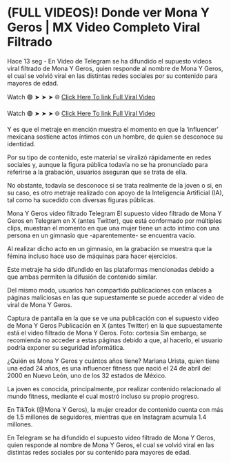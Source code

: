 # (FULL VIDEOS)! Donde ver Mona Y Geros | MX Video Completo Viral Filtrado

Hace 13 seg - En Video de Telegram se ha difundido el supuesto videos viral filtrado de Mona Y Geros, quien responde al nombre de Mona Y Geros, el cual se volvió viral en las distintas redes sociales por su contenido para mayores de edad.

Watch 🟢 ➤ ➤ ➤ 🌐 [Click Here To link Full Viral Video](https://dcerinews.today/uncategorized/donde-ver-el-video-original/)

Watch 🟢 ➤ ➤ ➤ 🌐 [Click Here To link Full Viral Video](https://dcerinews.today/uncategorized/donde-ver-el-video-original/)

Y es que el metraje en mención muestra el momento en que la ‘influencer’ mexicana sostiene actos íntimos con un hombre, de quien se desconoce su identidad.

Por su tipo de contenido, este material se viralizó rápidamente en redes sociales y, aunque la figura pública todavía no se ha pronunciado para referirse a la grabación, usuarios aseguran que se trata de ella.

No obstante, todavía se desconoce si se trata realmente de la joven o si, en su caso, es otro metraje realizado con apoyo de la Inteligencia Artificial (IA), tal como ha sucedido con diversas figuras públicas.

Mona Y Geros video filtrado Telegram
El supuesto video filtrado de Mona Y Geros en Telegram en X (antes Twitter), que está conformado por múltiples clips, muestran el momento en que una mujer tiene un acto íntimo con una persona en un gimnasio que -aparentemente- se encuentra vacío.

Al realizar dicho acto en un gimnasio, en la grabación se muestra que la fémina incluso hace uso de máquinas para hacer ejercicios.

Este metraje ha sido difundido en las plataformas mencionadas debido a que ambas permiten la difusión de contenido similar.

Del mismo modo, usuarios han compartido publicaciones con enlaces a páginas maliciosas en las que supuestamente se puede acceder al video de viral de Mona Y Geros.

Captura de pantalla en la que se ve una publicación con el supuesto video de Mona Y Geros
Publicación en X (antes Twitter) en la que supuestamente está el video filtrado de Mona Y Geros. Foto: cortesía
Sin embargo, se recomienda no acceder a estas páginas debido a que, al hacerlo, el usuario podría exponer su seguridad informática.

¿Quién es Mona Y Geros y cuántos años tiene?
Mariana Urista, quien tiene una edad 24 años, es una influencer fitness que nació el 24 de abril del 2000 en Nuevo León, uno de los 32 estados de México.

La joven es conocida, principalmente, por realizar contenido relacionado al mundo fitness, mediante el cual mostró incluso su propio progreso.

En TikTok (@Mona Y Geros), la mujer creador de contenido cuenta con más de 1.5 millones de seguidores, mientras que en Instagram acumula 1.4 millones.

En Telegram se ha difundido el supuesto video filtrado de Mona Y Geros, quien responde al nombre de Mona Y Geros, el cual se volvió viral en las distintas redes sociales por su contenido para mayores de edad.
